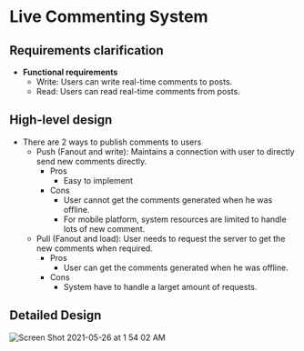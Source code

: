 # Live Commenting System

## Requirements clarification
- **Functional requirements**
   - Write: Users can write real-time comments to posts.
   - Read: Users can read real-time comments from posts.

## High-level design
- There are 2 ways to publish comments to users
   - Push (Fanout and write): Maintains a connection with user to directly send new comments directly.
      - Pros
         - Easy to implement
      - Cons
         - User cannot get the comments generated when he was offline.
         - For mobile platform, system resources are limited to handle lots of new comment.
   - Pull (Fanout and load): User needs to request the server to get the new comments when required.
      - Pros
         - User can get the comments generated when he was offline.
      - Cons
         - System have to handle a larget amount of requests.

## Detailed Design
![Screen Shot 2021-05-26 at 1 54 02 AM](https://user-images.githubusercontent.com/8989447/119623336-4d6b0b80-bdc5-11eb-88dd-c172d01fe557.png)
